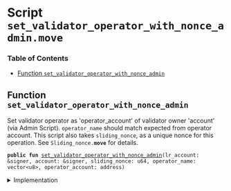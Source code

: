 
<a name="SCRIPT"></a>

# Script `set_validator_operator_with_nonce_admin.move`

### Table of Contents

-  [Function `set_validator_operator_with_nonce_admin`](#SCRIPT_set_validator_operator_with_nonce_admin)



<a name="SCRIPT_set_validator_operator_with_nonce_admin"></a>

## Function `set_validator_operator_with_nonce_admin`

Set validator operator as 'operator_account' of validator owner 'account' (via Admin Script).
<code>operator_name</code> should match expected from operator account. This script also
takes
<code>sliding_nonce</code>, as a unique nonce for this operation. See
<code>Sliding_nonce.<b>move</b></code> for details.


<pre><code><b>public</b> <b>fun</b> <a href="#SCRIPT_set_validator_operator_with_nonce_admin">set_validator_operator_with_nonce_admin</a>(lr_account: &signer, account: &signer, sliding_nonce: u64, operator_name: vector&lt;u8&gt;, operator_account: address)
</code></pre>



<details>
<summary>Implementation</summary>


<pre><code><b>fun</b> <a href="#SCRIPT_set_validator_operator_with_nonce_admin">set_validator_operator_with_nonce_admin</a>(
    lr_account: &signer, account: &signer, sliding_nonce: u64, operator_name: vector&lt;u8&gt;, operator_account: address
) {
    <a href="../../modules/doc/SlidingNonce.md#0x1_SlidingNonce_record_nonce_or_abort">SlidingNonce::record_nonce_or_abort</a>(lr_account, sliding_nonce);
    <b>assert</b>(<a href="../../modules/doc/ValidatorOperatorConfig.md#0x1_ValidatorOperatorConfig_get_human_name">ValidatorOperatorConfig::get_human_name</a>(operator_account) == operator_name, 0);
    <a href="../../modules/doc/ValidatorConfig.md#0x1_ValidatorConfig_set_operator">ValidatorConfig::set_operator</a>(account, operator_account);
}
</code></pre>



</details>
